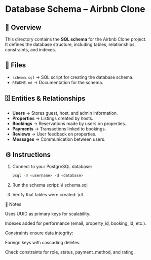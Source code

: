 # Database Schema – Airbnb Clone

## 📌 Overview
This directory contains the **SQL schema** for the Airbnb Clone project.  
It defines the database structure, including tables, relationships, constraints, and indexes.

## 📂 Files
- `schema.sql` → SQL script for creating the database schema.
- `README.md` → Documentation for the schema.

## 🗄️ Entities & Relationships
- **Users** → Stores guest, host, and admin information.
- **Properties** → Listings created by hosts.
- **Bookings** → Reservations made by users on properties.
- **Payments** → Transactions linked to bookings.
- **Reviews** → User feedback on properties.
- **Messages** → Communication between users.

## ⚙️ Instructions
1. Connect to your PostgreSQL database:
   ```bash
   psql -U <username> -d <database>
2. Run the schema script:
   \i schema.sql
   
4. Verify that tables were created:
   \dt

📑 Notes

Uses UUID as primary keys for scalability.

Indexes added for performance (email, property_id, booking_id, etc.).

Constraints ensure data integrity:

Foreign keys with cascading deletes.

Check constraints for role, status, payment_method, and rating.
